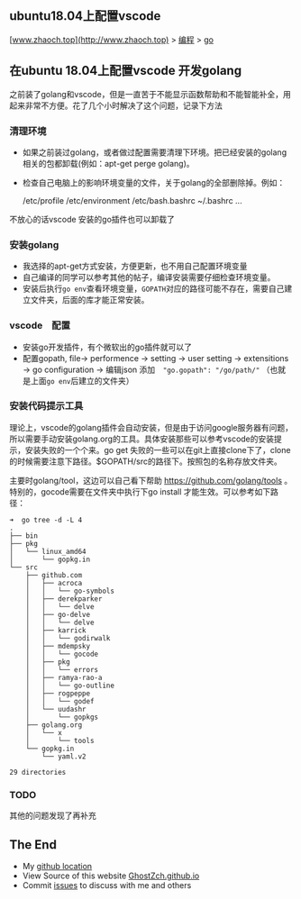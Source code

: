 ## ubuntu18.04上配置vscode

[www.zhaoch.top](http://www.zhaoch.top) > [编程](http://www.zhaoch.top/编程) > [go](http://www.zhaoch.top/编程/go)

## 在ubuntu 18.04上配置vscode 开发golang

之前装了golang和vscode，但是一直苦于不能显示函数帮助和不能智能补全，用起来非常不方便。花了几个小时解决了这个问题，记录下方法

### 清理环境

+ 如果之前装过golang，或者做过配置需要清理下环境。把已经安装的golang相关的包都卸载(例如：apt-get perge golang)。
+ 检查自己电脑上的影响环境变量的文件，关于golang的全部删除掉。例如：

    /etc/profile
    /etc/environment
    /etc/bash.bashrc
    ~/.bashrc
    ...

不放心的话vscode 安装的go插件也可以卸载了

### 安装golang

+ 我选择的apt-get方式安装，方便更新，也不用自己配置环境变量
+ 自己编译的同学可以参考其他的帖子，编译安装需要仔细检查环境变量。 
+ 安装后执行`go env`查看环境变量，`GOPATH`对应的路径可能不存在，需要自己建立文件夹，后面的库才能正常安装。

### vscode　配置

+ 安装go开发插件，有个微软出的go插件就可以了
+ 配置gopath, file-> performence -> setting -> user setting -> extensitions -> go configuration -> 编辑json 添加　`"go.gopath": "/go/path/"` （也就是上面`go env`后建立的文件夹）

### 安装代码提示工具

理论上，vscode的golang插件会自动安装，但是由于访问google服务器有问题，所以需要手动安装golang.org的工具。具体安装那些可以参考vscode的安装提示，安装失败的一个个来。go get 失败的一些可以在git上直接clone下了，clone的时候需要注意下路径。$GOPATH/src的路径下。按照包的名称存放文件夹。

主要时golang/tool，这边可以自己看下帮助 https://github.com/golang/tools 。特别的，gocode需要在文件夹中执行下go install 才能生效。可以参考如下路径：

    ➜  go tree -d -L 4
    .
    ├── bin
    ├── pkg
    │   └── linux_amd64
    │       └── gopkg.in
    └── src
        ├── github.com
        │   ├── acroca
        │   │   └── go-symbols
        │   ├── derekparker
        │   │   └── delve
        │   ├── go-delve
        │   │   └── delve
        │   ├── karrick
        │   │   └── godirwalk
        │   ├── mdempsky
        │   │   └── gocode
        │   ├── pkg
        │   │   └── errors
        │   ├── ramya-rao-a
        │   │   └── go-outline
        │   ├── rogpeppe
        │   │   └── godef
        │   └── uudashr
        │       └── gopkgs
        ├── golang.org
        │   └── x
        │       └── tools
        └── gopkg.in
            └── yaml.v2

    29 directories

### TODO

其他的问题发现了再补充
## The End

+ My [github location](https://github.com/GhostZCH/)
+ View Source of this website [GhostZch.github.io](https://github.com/GhostZCH/GhostZch.github.io/)
+ Commit [issues](https://github.com/GhostZCH/GhostZch.github.io/issues) to discuss with me and others

